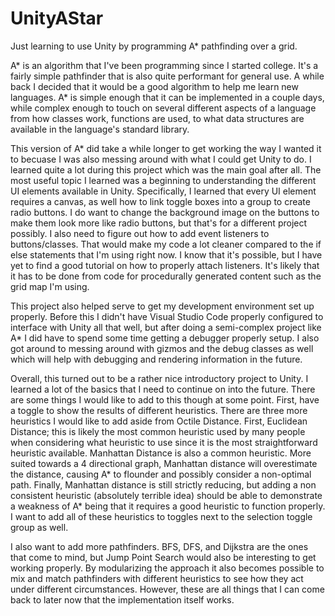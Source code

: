 # UnityAStar
Just learning to use Unity by programming A* pathfinding over a grid.

A* is an algorithm that I've been programming since I started college. It's a fairly simple pathfinder that is also quite performant for general use. A while back I decided that it would be a good algorithm to help me learn new languages. A* is simple enough that it can be implemented in a couple days, while complex enough to touch on several different aspects of a language from how classes work, functions are used, to what data structures are available in the language's standard library. 

This version of A* did take a while longer to get working the way I wanted it to becuase I was also messing around with what I could get Unity to do. I learned quite a lot during this project which was the main goal after all. The most useful topic I learned was a beginning to understanding the different UI elements available in Unity. Specifically, I learned that every UI element requires a canvas, as well how to link toggle boxes into a group to create radio buttons. I do want to change the background image on the buttons to make them look more like radio buttons, but that's for a different project possibly. I also need to figure out how to add event listeners to buttons/classes. That would make my code a lot cleaner compared to the if else statements that I'm using right now. I know that it's possible, but I have yet to find a good tutorial on how to properly attach listeners. It's likely that it has to be done from code for procedurally generated content such as the grid map I'm using. 

This project also helped serve to get my development environment set up properly. Before this I didn't have Visual Studio Code properly configured to interface with Unity all that well, but after doing a semi-complex project like A* I did have to spend some time getting a debugger properly setup. I also got around to messing around with gizmos and the debug classes as well which will help with debugging and rendering information in the future. 

Overall, this turned out to be a rather nice introductory project to Unity. I learned a lot of the basics that I need to continue on into the future. There are some things I would like to add to this though at some point. First, have a toggle to show the results of different heuristics. There are three more heuristics I would like to add aside from Octile Distance. First, Euclidean Distance; this is likely the most common heuristic used by many people when considering what heuristic to use since it is the most straightforward heuristic available. Manhattan Distance is also a common heuristic. More suited towards a 4 directional graph, Manhattan distance will overestimate the distance, causing A* to flounder and possibly consider a non-optimal path. Finally, Manhattan distance is still strictly reducing, but adding a non consistent heuristic (absolutely terrible idea) should be able to demonstrate a weakness of A* being that it requires a good heuristic to function properly. I want to add all of these heuristics to toggles next to the selection toggle group as well.

I also want to add more pathfinders. BFS, DFS, and Dijkstra are the ones that come to mind, but Jump Point Search would also be interesting to get working properly. By modularizing the approach it also becomes possible to mix and match pathfinders with different heuristics to see how they act under different circumstances. However, these are all things that I can come back to later now that the implementation itself works. 
